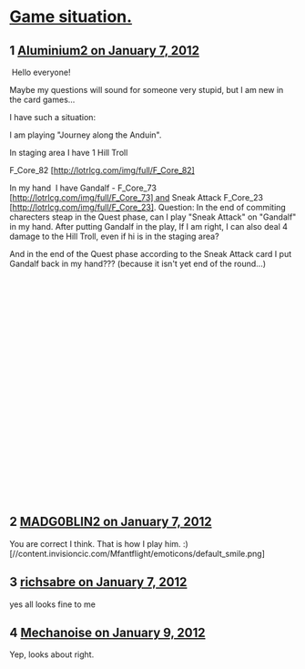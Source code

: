 # [Game situation.](https://community.fantasyflightgames.com/topic/58585-game-situation/)

## 1 [Aluminium2 on January 7, 2012](https://community.fantasyflightgames.com/topic/58585-game-situation/?do=findComment&comment=575976)

 Hello everyone!

Maybe my questions will sound for someone very stupid, but I am new in the card games...

I have such a situation:

I am playing "Journey along the Anduin".

In staging area I have 1 Hill Troll

F_Core_82 [http://lotrlcg.com/img/full/F_Core_82]

In my hand  I have Gandalf - F_Core_73 [http://lotrlcg.com/img/full/F_Core_73] and Sneak Attack F_Core_23 [http://lotrlcg.com/img/full/F_Core_23]. Question: In the end of commiting charecters steap in the Quest phase, can I play "Sneak Attack" on "Gandalf" in my hand. After putting Gandalf in the play, If I am right, I can also deal 4 damage to the Hill Troll, even if hi is in the staging area?

And in the end of the Quest phase according to the Sneak Attack card I put Gandalf back in my hand??? (because it isn't yet end of the round...)

 

 

 

 

 

 

 

 

 

 

 

 

 

## 2 [MADG0BLIN2 on January 7, 2012](https://community.fantasyflightgames.com/topic/58585-game-situation/?do=findComment&comment=575979)

You are correct I think. That is how I play him. :) [//content.invisioncic.com/Mfantflight/emoticons/default_smile.png]

## 3 [richsabre on January 7, 2012](https://community.fantasyflightgames.com/topic/58585-game-situation/?do=findComment&comment=575980)

yes all looks fine to me

## 4 [Mechanoise on January 9, 2012](https://community.fantasyflightgames.com/topic/58585-game-situation/?do=findComment&comment=576805)

Yep, looks about right.

